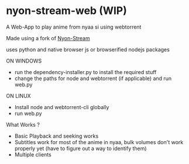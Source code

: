 # nyon-stream-web (WIP)
A Web-App to play anime from nyaa si using webtorrent

Made using a fork of [Nyon-Stream](https://github.com/Nixuge/nyon-stream)

uses python and native browser js or browserified nodejs packages

ON WINDOWS
  - run the dependency-installer.py to install the required stuff
  - change the paths for node and webtorrent (if applicable) and run web.py
  
 ON LINUX
  - Install node and webtorrent-cli globally
  - run web.py

What Works ?
  - Basic Playback and seeking works
  - Subtitles work for most of the anime in nyaa, bulk volumes don't work properly yet (have to figure out a way to identify them)
  - Multiple clients
  
 
